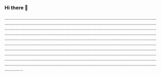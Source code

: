 ### Hi there 👋

.......................................................................................................................................................................................................................................................................................................................................................................................................................................................................................................................................................................................................................................................................................................................................................................................................................................................................................................................................................................................................................................................................................................................................................................................................................................................................................................